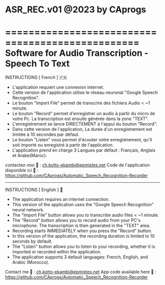 # ASR_REC.v01 @2023 by CAprogs

=================================================
Software for Audio Transcription - Speech To Text
=================================================

INSTRUCTIONS [ French ] 🇫🇷

* L'application requiert une connexion internet. 
* Cette version de l'application utilise le réseau neuronal "Google Speech Recognition".
* Le bouton "Import File" permet de transcrire des fichiers Audio < ~1 minute.
* Le bouton "Record" permet d'enregistrer un audio à partir du micro de votre Pc. La transcription est ensuite générée dans la zone "TEXT".
* L'enregistrement se lance DIRECTEMENT à l'appui du bouton "Record". 
* Dans cette version de l'application, La durée d'un enregistrement est limitée à 10 secondes par défaut.
* Le bouton "Listen" vous permet d'écouter votre enregistrement, qu'il soit importé ou enregistré à partir de l'application.
* L'application prend en charge 3 Langues par défaut : Français, Anglais et Arabe(Maroc).

contactez-moi 📨 : ch.kotto-ekambi@epmistes.net
Code de l'application disponible ici 📜 : https://github.com/CAprogs/Automatic_Speech_Recognition-Recorder

************************************************************************************************************************************

INSTRUCTIONS [ English ] 🏴󠁧󠁢󠁥󠁮󠁧󠁿 

* The application requires an internet connection.
* This version of the application uses the "Google Speech Recognition" neural network.
* The "Import File" button allows you to transcribe audio files < ~1 minute.
* The "Record" button allows you to record audio from your PC's microphone. The transcription is then generated in the "TEXT" area.
* Recording starts IMMEDIATELY when you press the "Record" button.
* In this version of the application, the recording duration is limited to 10 seconds by default.
* The "Listen" button allows you to listen to your recording, whether it is imported or recorded within the application.
* The application supports 3 default languages: French, English, and Arabic (Morocco).

Contact me 📨 : ch.kotto-ekambi@epmistes.net
App code available here 📜 : https://github.com/CAprogs/Automatic_Speech_Recognition-Recorder




